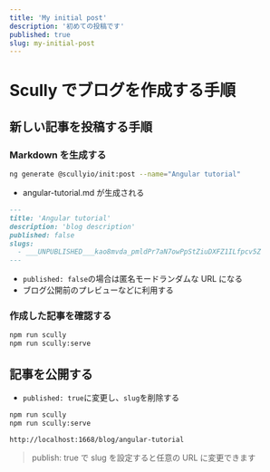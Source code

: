 ```yaml
---
title: 'My initial post'
description: '初めての投稿です'
published: true
slug: my-initial-post
---
```


# Scully でブログを作成する手順

## 新しい記事を投稿する手順

### Markdown を生成する

```bash
ng generate @scullyio/init:post --name="Angular tutorial"
```

- angular-tutorial.md が生成される

```markdown
---
title: 'Angular tutorial'
description: 'blog description'
published: false
slugs:
  - ___UNPUBLISHED___kao8mvda_pmldPr7aN7owPpStZiuDXFZ1ILfpcv5Z
---
```

- `published: false`の場合は匿名モードランダムな URL になる
- ブログ公開前のプレビューなどに利用する

### 作成した記事を確認する

```bash
npm run scully
npm run scully:serve
```

## 記事を公開する

- `published: true`に変更し、`slug`を削除する

```bash
npm run scully
npm run scully:serve
```

`http://localhost:1668/blog/angular-tutorial`

> publish: true で slug を設定すると任意の URL に変更できます
